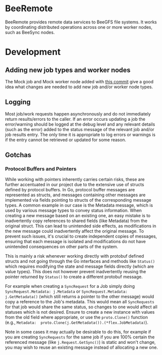 BeeRemote
=========

BeeRemote provides remote data services to BeeGFS file systems. It works by
coordinating distributed operations across one or more worker nodes, such as
BeeSync nodes.


# Development

## Adding new job types and worker nodes

The Mock job and Mock worker node added with [this
commit](https://github.com/ThinkParQ/bee-remote/commit/4828d673f209c7260e69562a52bab6866e967546)
give a good idea what changes are needed to add new job and/or worker node
types.

## Logging

Most job/work requests happen asynchronously and do not immediately return results/errors to the caller. If an error occurs updating a job the error/warning should be logged at the debug level and any relevant details (such as the error) added to the status message of the relevant job and/or job results entry. The only time it is appropriate to log errors or warnings is if the entry cannot be retrieved or updated for some reason.

## Gotchas

### Protocol Buffers and Pointers
While working with pointers inherently carries certain risks, these are further accentuated in our project due to the extensive use of structs defined by protocol buffers. In Go, protocol buffer messages are represented as structs, and messages containing other messages are implemented via fields pointing to structs of the corresponding message types. A common example in our case is the Metadata message, which is used by various message types to convey status information. When creating a new message based on an existing one, an easy mistake is to inadvertently copy references to shared fields (like Metadata) from the original struct. This can lead to unintended side effects, as modifications in the new message could inadvertently affect the original message. To prevent such issues, it's crucial to create independent copies of messages, ensuring that each message is isolated and modifications do not have unintended consequences on other parts of the system.

This is mainly a risk whenever working directly with protobuf defined structs and not going through the Go interfaces and methods like `Status()` which requires modifying the state and message fields directly (which are value types). This does not however prevent inadvertently reusing the pointer returned by `Status()` to create a different protobuf message.

For example when creating a `SyncRequest` for a Job simply doing `SyncRequest.Metadata: j.Metadata` or `SyncRequest.Metadata: j.GetMetadata()` (which still returns a pointer to the other message) would copy a reference to the Job's metadata. This would mean all `SyncRequests` for that job would share the same status, so changes to one would affect all statuses which is not desired. Ensure to create a new instance with values from the old field where appropriate, or use the `proto.Clone()` function (e.g., `Metadata:  proto.Clone(j.GetMetadata()).(*flex.JobMetadata)`). 

Note in some cases it may actually be desirable to do this, for example if you are creating `SyncRequests` for the same job if you are 100% certain the referenced message (like `j.Request.GetSync()`) is static and won't change, you may wish to reuse an existing message instead of allocating a new one.
